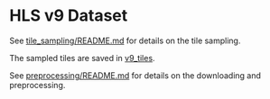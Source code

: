 # HLS v9 Dataset

See [tile_sampling/README.md](tile_sampling%2FREADME.md) for details on the tile sampling.

The sampled tiles are saved in [v9_tiles](v9_tiles).

See [preprocessing/README.md](preprocessing%2FREADME.md) for details on the downloading and preprocessing.
